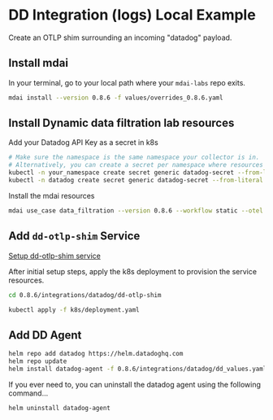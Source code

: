 # DD Integration (logs) Local Example

Create an OTLP shim surrounding an incoming "datadog" payload.

## Install mdai

In your terminal, go to your local path where your `mdai-labs` repo exits.

```bash
mdai install --version 0.8.6 -f values/overrides_0.8.6.yaml
```

## Install Dynamic data filtration lab resources

Add your Datadog API Key as a secret in k8s

```bash
# Make sure the namespace is the same namespace your collector is in.
# Alternatively, you can create a secret per namespace where resources require the secret.
kubectl -n your_namespace create secret generic datadog-secret --from-literal api-key=*****dd_api_key*****
kubectl -n datadog create secret generic datadog-secret --from-literal api-key=*****dd_api_key*****
```

Install the mdai resources

```bash
mdai use_case data_filtration --version 0.8.6 --workflow static --otel ./0.8.6/integrations/datadog/otel.yaml
```

## Add `dd-otlp-shim` Service

[Setup dd-otlp-shim service](dd-otlp-shim/README.md)


After initial setup steps, apply the k8s deployment to provision the service resources.

```bash
cd 0.8.6/integrations/datadog/dd-otlp-shim

kubectl apply -f k8s/deployment.yaml
```

## Add DD Agent

```bash
helm repo add datadog https://helm.datadoghq.com
helm repo update
helm install datadog-agent -f 0.8.6/integrations/datadog/dd_values.yaml datadog/datadog --create-namespace -n datadog
```

If you ever need to, you can uninstall the datadog agent using the following command...

```bash
helm uninstall datadog-agent
```

